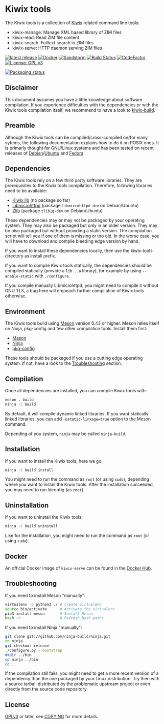 Kiwix tools
===========

The Kiwix tools is a collection of [Kiwix](https://kiwix.org) related
command line tools:
* kiwix-manage: Manage XML based library of ZIM files
* kiwix-read: Read ZIM file content
* kiwix-search: Fulltext search in ZIM files
* kiwix-serve: HTTP daemon serving ZIM files

[![latest release](https://img.shields.io/github/v/tag/kiwix/kiwix-tools?label=latest%20release&sort=semver)](https://download.kiwix.org/release/kiwix-tools/)
[![Docker](https://img.shields.io/docker/v/kiwix/kiwix-serve?arch=amd64&label=Docker&sort=date)](https://hub.docker.com/r/kiwix/kiwix-serve)
[![Sandstorm](https://img.shields.io/badge/Sandstorm-kiwix-blue)](https://apps.sandstorm.io/app/5uh349d0kky2zp5whrh2znahn27gwha876xze3864n0fu9e5220h)
[![Build Status](https://github.com/kiwix/kiwix-tools/workflows/CI/badge.svg?query=branch%3Amaster)](https://github.com/kiwix/kiwix-tools/actions?query=branch%3Amaster)
[![CodeFactor](https://www.codefactor.io/repository/github/kiwix/kiwix-tools/badge)](https://www.codefactor.io/repository/github/kiwix/kiwix-tools)
[![License: GPL v3](https://img.shields.io/badge/License-GPLv3-blue.svg)](https://www.gnu.org/licenses/gpl-3.0)

[![Packaging status](https://repology.org/badge/vertical-allrepos/kiwix-tools.svg)](https://repology.org/project/kiwix-tools/versions)

Disclaimer
----------

This document assumes you have a little knowledge about software
compilation. If you experience difficulties with the dependencies or
with the Kiwix tools compilation itself, we recommend to have a look
to [kiwix-build](https://github.com/kiwix/kiwix-build).

Preamble
--------

Although the Kiwix tools can be compiled/cross-compiled on/for many
sytems, the following documentation explains how to do it on POSIX
ones. It is primarly thought for GNU/Linux systems and has been tested
on recent releases of
[Debian](https://debian.org)/[Ubuntu](https://ubuntu.com) and
[Fedora](https://getfedora.org).

Dependencies
------------

The Kiwix tools rely on a few third party software libraries. They are
prerequisites to the Kiwix tools compilation. Therefore, following
libraries need to be available:
* [Kiwix lib](https://github.com/kiwix/kiwix-lib) (no package so far)
* [Libmicrohttpd](https://www.gnu.org/software/libmicrohttpd/)
  (package `libmicrohttpd-dev` on Debian/Ubuntu)
* [Zlib](https://www.zlib.net/) (package `zlib1g-dev` on Debian/Ubuntu)

These dependencies may or may not be packaged by your operating
system. They may also be packaged but only in an older version. They
may be also packaged but without providing a static version. The
compilation script will tell you if one of them is missing or too old.
In the worse case, you will have to download and compile bleeding edge
version by hand.

If you want to install these dependencies locally, then use the
kiwix-tools directory as install prefix.

If you want to compile Kiwix tools statically, the dependencies should
be compiled statically (provide a `lib...a` library), for example by
using `--enable-static` with `./configure`.

If you compile manually Libmicrohttpd, you might need to compile it
without GNU TLS, a bug here will empeach further compilation of Kiwix
tools otherwise.

Environment
-------------

The Kiwix tools build using [Meson](http://mesonbuild.com/) version
0.43 or higher. Meson relies itself on Ninja, pkg-config and few other
compilation tools. Install them first:
* [Meson](http://mesonbuild.com/)
* [Ninja](https://ninja-build.org/)
* [pkg-config](https://www.freedesktop.org/wiki/Software/pkg-config/)

These tools should be packaged if you use a cutting edge operating
system. If not, have a look to the [Troubleshooting](#Troubleshooting)
section.

Compilation
-----------

Once all dependencies are installed, you can compile Kiwix tools with:
```bash
meson . build
ninja -C build
```

By default, it will compile dynamic linked libraries. If you want
statically linked libraries, you can add `-Dstatic-linkage=true`
option to the Meson command.

Depending of you system, `ninja` may be called `ninja-build`.

Installation
------------

If you want to install the Kiwix tools, here we go:
```bash
ninja -C build install
```

You might need to run the command as `root` (or using `sudo`),
depending where you want to install the Kiwix tools. After the
installation succeeded, you may need to run ldconfig (as `root`).

Uninstallation
------------

If you want to uninstall the Kiwix tools:
```bash
ninja -C build uninstall
```

Like for the installation, you might need to run the command as `root`
(or using `sudo`).

Docker
------

An official Docker image of `kiwix-serve` can be found in the [Docker Hub](https://hub.docker.com/r/kiwix/kiwix-serve).

Troubleshooting
---------------

If you need to install Meson "manually":
```bash
virtualenv -p python3 ./ # Create virtualenv
source bin/activate      # Activate the virtualenv
pip3 install meson       # Install Meson
hash -r                  # Refresh bash paths
```

If you need to install Ninja "manually":
```bash
git clone git://github.com/ninja-build/ninja.git
cd ninja
git checkout release
./configure.py --bootstrap
mkdir ../bin
cp ninja ../bin
cd ..
```

If the compilation still fails, you might need to get a more recent
version of a dependency than the one packaged by your Linux
distribution. Try then with a source tarball distributed by the
problematic upstream project or even directly from the source code
repository.

License
-------

[GPLv3](https://www.gnu.org/licenses/gpl-3.0) or later, see
[COPYING](COPYING) for more details.
